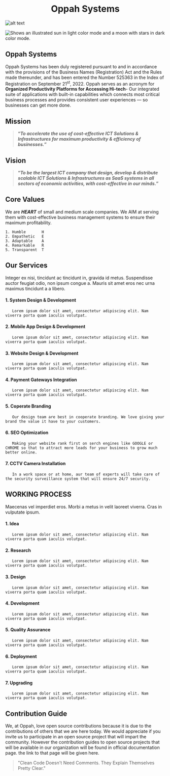 # <h1 align="center">Oppah Systems</h1>

![alt text](https://github.com/[nestinho]/[.github]/blob/[main]/logo.png?raw=true) 

<picture>
    <source media="(prefers-color-scheme: dark)" srcset="https://user-images.githubusercontent.com/25423296/163456776-7f95b81a-f1ed-45f7-b7ab-8fa810d529fa.png">
    <source media="(prefers-color-scheme: light)" srcset="https://user-images.githubusercontent.com/25423296/163456779-a8556205-d0a5-45e2-ac17-42d089e3c3f8.png">
    <img alt="Shows an illustrated sun in light color mode and a moon with stars in dark color mode." src="https://user-images.githubusercontent.com/25423296/163456779-a8556205-d0a5-45e2-ac17-42d089e3c3f8.png">
</picture>

## Oppah Systems
Oppah Systems has been duly registered pursuant to and in accordance with the provisions of the Business Names (Registration) Act and the Rules made thereunder, and has been entered the Number 525363 in the Index of Registration on September 21<sup>st</sup>, 2022.
Oppah serves as an acronym for **Organized Productivity Platforms for Accessing Hi-tech**- Our integrated suite of applications with built-in capabilities which connects most critical business processes and provides consistent user experiences — so businesses can get more done.

## Mission
> **“*To accelerate the use of cost-effective ICT Solutions & Infrastructures for maximum productivity & efficiency of businesses.*”**


## Vision
> **“*To be the largest ICT company that design, develop & distribute scalable ICT Solutions & Infrastructures as SaaS systems in all sectors of economic activities, with cost-effective in our minds.*”**

## Core Values
We are **_HEART_** of small and medium scale companies. We AIM at serving them with cost-effective business management systems to ensure their maximum profitability.

```
1. Humble       H
2. Empathetic   E
3. Adaptable    A
4. Remarkable   R
5. Transparent  T

```


## Our Services
Integer ex nisi, tincidunt ac tincidunt in, gravida id metus. Suspendisse auctor feugiat odio, non ipsum congue a. Mauris sit amet eros nec urna maximus tincidunt a a libero.

  #### 1. System Design & Development
       Lorem ipsum dolor sit amet, consectetur adipiscing elit. Nam viverra porta quam iaculis volutpat.

  #### 2. Mobile App Design & Development
       Lorem ipsum dolor sit amet, consectetur adipiscing elit. Nam viverra porta quam iaculis volutpat.

  #### 3. Website Design & Development
       Lorem ipsum dolor sit amet, consectetur adipiscing elit. Nam viverra porta quam iaculis volutpat.

  #### 4. Payment Gateways Integration
       Lorem ipsum dolor sit amet, consectetur adipiscing elit. Nam viverra porta quam iaculis volutpat.

  #### 5. Coperate Branding
       Our design team are best in cooperate branding. We love giving your brand the value it have to your customers.

  #### 6. SEO Optimization
       Making your website rank first on serch engines like GOOGLE or CHROME so that to attract more leads for your business to grow much better online.

  #### 7. CCTV Camera Installation
       In a work space or at home, aur team of experts will take care of the security surveillance system that will ensure 24/7 security.

## WORKING PROCESS
Maecenas vel imperdiet eros. Morbi a metus in velit laoreet viverra. Cras in vulputate ipsum.

  #### 1. Idea
       Lorem ipsum dolor sit amet, consectetur adipiscing elit. Nam viverra porta quam iaculis volutpat.

  #### 2. Research
       Lorem ipsum dolor sit amet, consectetur adipiscing elit. Nam viverra porta quam iaculis volutpat.

  #### 3. Design
       Lorem ipsum dolor sit amet, consectetur adipiscing elit. Nam viverra porta quam iaculis volutpat.

  #### 4. Development
       Lorem ipsum dolor sit amet, consectetur adipiscing elit. Nam viverra porta quam iaculis volutpat.

  #### 5. Quality Assurance
       Lorem ipsum dolor sit amet, consectetur adipiscing elit. Nam viverra porta quam iaculis volutpat.

  #### 6. Deployment
       Lorem ipsum dolor sit amet, consectetur adipiscing elit. Nam viverra porta quam iaculis volutpat.

  #### 7. Upgrading
       Lorem ipsum dolor sit amet, consectetur adipiscing elit. Nam viverra porta quam iaculis volutpat.

## Contribution Guide
We, at Oppah, love open source contributions because it is due to the contributions of others that we are here today. We would appreciate if you invite us to participate in an open source project that will impart the community. However the contribution guides to open source projects that will be available in our organization will be found in official documentation page. the link to that page will be given here.

> "Clean Code Doesn't Need Comments. They Explain Themselves Pretty Clear."
